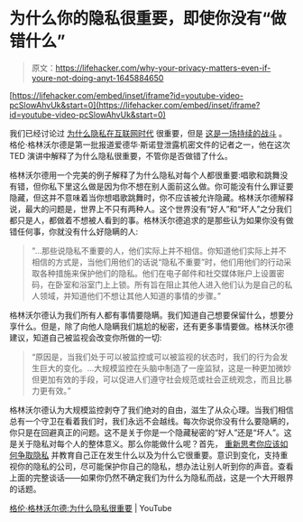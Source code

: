 # 为什么你的隐私很重要，即使你没有“做错什么”

> 原文：<https://lifehacker.com/why-your-privacy-matters-even-if-youre-not-doing-anyt-1645884650>

 [https://lifehacker.com/embed/inset/iframe?id=youtube-video-pcSlowAhvUk&start=0](https://lifehacker.com/embed/inset/iframe?id=youtube-video-pcSlowAhvUk&start=0) 

我们已经讨论过 [为什么隐私在互联网时代](https://lifehacker.com/why-you-should-care-about-and-defend-your-privacy-5904966) 很重要，但是 [这是一场持续的战斗](http://lifehacker.com/plenty-to-hide-5918171) 。格伦·格林沃尔德是第一批报道爱德华·斯诺登泄露机密文件的记者之一，他在这次 TED 演讲中解释了为什么隐私很重要，不管你是否做错了什么。



格林沃尔德用一个完美的例子解释了为什么隐私对每个人都很重要:唱歌和跳舞没有错，但你私下里这么做是因为你不想在别人面前这么做。你可能没有什么罪证要隐藏，但这并不意味着当你想唱歌跳舞时，你不应该被允许隐藏。格林沃尔德解释说，最大的问题是，世界上不只有两种人。这个世界没有“好人”和“坏人”之分我们都只是人，都做着不想被人看到的事。格林沃尔德追求的是那些认为如果你没有做错任何事，你就没有什么好隐瞒的人:

> "...那些说隐私不重要的人，他们实际上并不相信。你知道他们实际上并不相信的方式是，当他们用他们的话说“隐私不重要”时，他们用他们的行动采取各种措施来保护他们的隐私。他们在电子邮件和社交媒体账户上设置密码，在卧室和浴室门上上锁。所有旨在阻止其他人进入他们认为是自己的私人领域，并知道他们不想让其他人知道的事情的步骤。”

格林沃尔德认为我们所有人都有事情要隐瞒。我们知道自己想要保留什么，想要分享什么。但是，除了向他人隐瞒我们尴尬的秘密，还有更多事情要做。格林沃尔德建议，知道自己被监视会改变你所做的一切:

> “原因是，当我们处于可以被监控或可以被监视的状态时，我们的行为会发生巨大的变化。...大规模监控在头脑中制造了一座监狱，这是一种更加微妙但更加有效的手段，可以促进人们遵守社会规范或社会正统观念，而且比暴力更有效。”

格林沃尔德认为大规模监控剥夺了我们绝对的自由，滋生了从众心理。当我们相信总有一个守卫在看着我们时，我们永远不会越线。每次你说你没有什么要隐瞒的，你只是在回避真正的问题。这不是关于你是一个隐藏秘密的“好人”还是“坏人”。这是关于隐私对每个人的整体意义。那么你能做什么呢？首先， [重新思考你应该如何争取隐私](https://lifehacker.com/we-need-to-re-think-how-we-fight-for-privacy-1582572323) 并教育自己正在发生什么以及为什么它很重要。意识到变化，支持重视你的隐私的公司，尽可能保护你自己的隐私，想办法让别人听到你的声音。查看上面的完整谈话——如果你仍然不确定我们为什么为隐私而战，这是一个大开眼界的话题。

[格伦·格林沃尔德:为什么隐私很重要](https://www.youtube.com/watch?v=pcSlowAhvUk) | YouTube